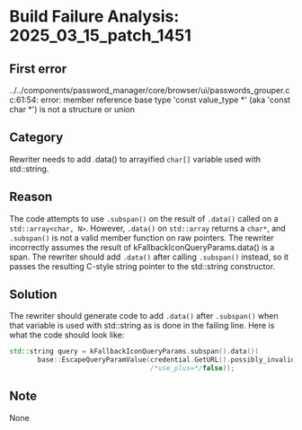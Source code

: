 # Build Failure Analysis: 2025_03_15_patch_1451

## First error

../../components/password_manager/core/browser/ui/passwords_grouper.cc:61:54: error: member reference base type 'const value_type *' (aka 'const char *') is not a structure or union

## Category
Rewriter needs to add .data() to arrayified `char[]` variable used with std::string.

## Reason
The code attempts to use `.subspan()` on the result of `.data()` called on a `std::array<char, N>`.  However, `.data()` on `std::array` returns a `char*`, and `.subspan()` is not a valid member function on raw pointers. The rewriter incorrectly assumes the result of kFallbackIconQueryParams.data() is a span. The rewriter should add `.data()` after calling `.subspan()` instead, so it passes the resulting C-style string pointer to the std::string constructor.

## Solution
The rewriter should generate code to add `.data()` after `.subspan()` when that variable is used with std::string as is done in the failing line.
Here is what the code should look like:
```c++
std::string query = kFallbackIconQueryParams.subspan().data()(
       base::EscapeQueryParamValue(credential.GetURL().possibly_invalid_spec(),
                                   /*use_plus=*/false));
```

## Note
None
